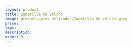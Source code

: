 ```yaml
---
layout: product
title: Zapatilla de velcro
image: products/pies-delicados/Zapatilla de velcro.jpeg
price: 
tags: 
description: 
order: 0
---
```

